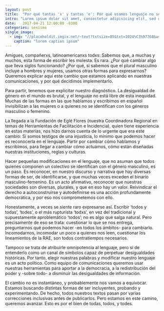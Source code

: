 ```yaml
---
layout: post
title:  "Por qué tantas 'x' y tantas 'e': Por qué usamos lenguaje no sexista"
intro: "Lorem ipsum dolor sit amet, consectetur adipisicing elit, sed do eiusmod tempor incididunt ut labore et dolore magna aliqua. Ut enim ad minim veniam, quis nostrud exercitation ullamco laboris nisi ut aliquip ex ea commodo consequat. Duis aute irure dolor in reprehenderit in voluptate velit esse cillum dolore eu fugiat nulla pariatur. Excepteur sint occaecat cupidatat non proident, sunt in culpa qui officia deserunt mollit anim id est laborum."
date:   2017-04-21 12:00:00 -0300
categories: sexismo
single_image:
  - img: "//placeholdit.imgix.net/~text?txtsize=85&txt=1024%C3%97768&w=1024&h=768"
    caption: "lorem caption ipsum"
---
```

Amigues, compañerxs, latinoamericanxs todxs: Sabemos que, a muchas y muchos, esta forma de escribir les molesta. Es rara. ¿Por qué cambiar algo que lleva siglos funcionando? ¿Por qué, si sabemos que el plural masculino incluye a hombres y mujeres, usamos otras formas para expresarnos? Queremos explicar aquí este cambio que estamos aplicando en nuestras comunicaciones, y por qué decidimos implementarlo.

Para partir, tenemos que explicitar nuestro diagnóstico. La desigualdad de género en el mundo es brutal, y el lenguaje no está libre de esta inequidad. Muchas de las formas en las que hablamos y escribimos en español invisibilizan a las mujeres o a quienes no se identifican con los géneros masculino o femenino.

La llegada a la Fundación de Eglé Flores (nuestra Coordinadora Regional en temas de Herramientas de Facilitación e Incidencia), quien tiene experiencia en estas materias, nos hizo darnos cuenta de lo urgente que era este cambio: Si somos testigos de una injusticia, lo mínimo que podemos hacer es reconocerla en el lenguaje. Partir por cambiar cómo hablamos y escribimos, para llegar a cambiar cómo actuamos, cómo están diseñadas nuestras instituciones, reglas y culturas.

Hacer pequeñas modificaciones en el lenguaje, que no asuman que todos quienes componen un colectivo se identifican con el género masculino, es un paso. Es reconocer, en nuestro discurso y narrativa que hay diversas formas de ser, de identificarse, y que muchas veces exceden el binario masculino-femenino. Es un acto afirmativo, reconocer que nuestras sociedades son diversas, plurales, y que en eso hay un valor. Reivindicar el derecho a autoconstruirse y autodefinirse es una acción profundamente democrática, y por eso nos comprometemos con ello.

Honestamente, a veces se siente raro expresarse así. Escribir ‘todos y todas’, ‘todes’, o el más rupturista ‘todxs’, en vez del tradicional y supuestamente aproblemático ‘todos’; no es algo que salga natural. Pero precisamente de eso se trata: cuestionar lo que se nos entrega, preguntarnos qué podemos hacer -en todos los ámbitos- para cambiarlo. Incomodarnos, incomodar un poco a quienes nos leen, cuestionar los lineamientos de la RAE, son todos contratiempos necesarios.

Tampoco se trata de atribuirle omnipotencia al lenguaje, pero sí de entenderlo como un canal de símbolos capaz de perpetuar desigualdades históricas. Por tanto, elegir nuestras palabras y modificar nuestro lenguaje es un acto político. Como equipo de comunicaciones queremos usar nuestras herramientas para aportar a la democracia, a la redistribución del poder y -sobre todo- a disminuir las desigualdades de información.

El cambio no es instantáneo, y probablemente nos vamos a equivocar. Estamos buscando distintas formas de ser incluyentes, probando y experimentando. De hecho, todos nuestros textos pasan por varias correcciones inclusivas antes de publicarlos. Pero estamos en este camino, queremos avanzar. Esto es por el bien de todas, todos, y todes.
